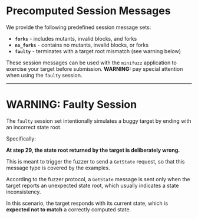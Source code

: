 # Precomputed Session Messages

We provide the following predefined session message sets:

- **`forks`** - includes mutants, invalid blocks, and forks
- **`no_forks`** - contains no mutants, invalid blocks, or forks
- **`faulty`** - terminates with a target root mismatch (see warning below)

These session messages can be used with the `minifuzz` application to exercise your target
before submission. **WARNING:** pay special attention when using the `faulty` session.

---

# WARNING: Faulty Session

The `faulty` session set intentionally simulates a buggy target by ending with
an incorrect state root.

Specifically:

**At step 29, the state root returned by the target is deliberately wrong.**

This is meant to trigger the fuzzer to send a `GetState` request, so that this
message type is covered by the examples.

According to the fuzzer protocol, a `GetState` message is sent only when
the target reports an unexpected state root, which usually indicates a state
inconsistency.

In this scenario, the target responds with its current state, which is
**expected not to match** a correctly computed state.

